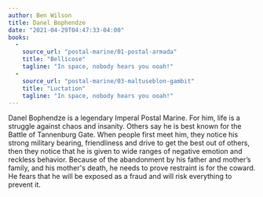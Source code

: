 ```yaml
---
author: Ben Wilson
title: Danel Bophendze
date: "2021-04-29T04:47:33-04:00"
books:
  - 
    source_url: "postal-marine/01-postal-armada"
    title: "Bellicose"
    tagline: "In space, nobody hears you ooah!"
  - 
    source_url: "postal-marine/03-maltuseblon-gambit"
    title: "Luctation"
    tagline: "In space, nobody hears you ooah!"
---
```


<!-- NAME is a (Descriptive Phrase).
For him, life is a (WORLDVIEW).
Others say he is best known for (ACCOMPLISHMENT).
When people first meet him, they notice his (DEFINING CHARACTERISTIC & PERSONALITY), then they notice that (TRAITS THAT ADD OR CONTRADICTS DOMINANT TRAIT)
Because of (TRAGEDY), he needs to prove that (LIE).
He fears that (FEAR) and will (FLAW/COMPETING) to prevent it.  -->

Danel Bophendze is a legendary Imperal Postal Marine. For him, life is a struggle against chaos and insanity. Others say he is best known for the Battle of Tannenburg Gate. When people first meet him, they notice his strong military bearing, friendliness and drive to get the best out of others, then they notice that he is given to wide ranges of negative emotion and reckless behavior. Because of the abandonment by his father and mother’s family, and his mother's death, he needs to prove restraint is for the coward. He fears that he will be exposed as a fraud and will risk everything to prevent it. 
